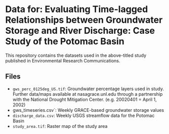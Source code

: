 # Data for: Evaluating Time-lagged Relationships between Groundwater Storage and River Discharge: Case Study of the Potomac Basin
This repository contains the datasets used in the above-titled study published in Environmental Research Communications.

## Files
- `gws_perc_0125deg_US.tif`: Groundwater percentage layers used in study. Further data/maps available at nasagrace.unl.edu through a partnership with the National Drought Mitigation Center. (e.g. 20020401 = April 1, 2002)
- gws_timeseries.csv`: Weekly GRACE-based groundwater storage values
- `discharge_data.csv`: Weekly USGS streamflow data for the Potomac Basin
- `study_area.tif`: Raster map of the study area
